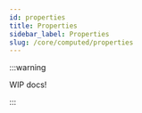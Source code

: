 ```yaml
---
id: properties
title: Properties
sidebar_label: Properties
slug: /core/computed/properties
---
```


:::warning

WIP docs!

:::